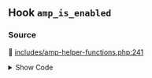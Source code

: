 ## Hook `amp_is_enabled`

### Source

:link: [includes/amp-helper-functions.php:241](../../includes/amp-helper-functions.php#L241)

<details>
<summary>Show Code</summary>

```php
if ( false === apply_filters( 'amp_is_enabled', true ) ) {
```

</details>
